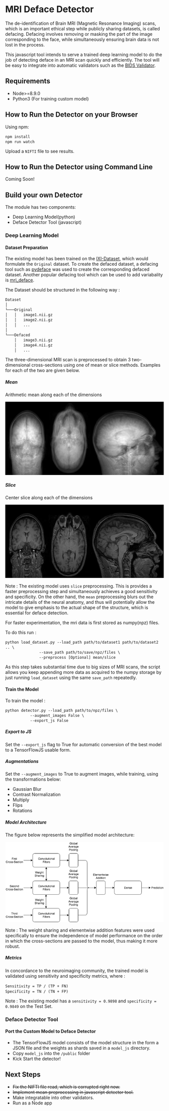 # MRI Deface Detector

The de-identification of Brain MRI (Magnetic Resonance Imaging) scans, which is an important ethical step while publicly sharing datasets, is called defacing. Defacing involves removing or masking the part of the image corresponding to the face, while simultaneously ensuring brain data is not lost in the process.

This javascript tool intends to serve a trained deep learning model to do the job of detecting deface in an MRI scan quickly and efficiently. The tool will be easy to integrate into automatic validators such as the [BIDS Validator](https://github.com/INCF/bids-validator).

## Requirements
- Node>=8.9.0
- Python3 (For training custom model)

## How to Run the Detector on your Browser

Using npm:

```
npm install
npm run watch
```

Upload a `NIFTI` file to see results.

## How to Run the Detector using Command Line

Coming Soon!

## Build your own Detector

The module has two components:

- Deep Learning Model(python)
- Deface Detector Tool (javascript)

### Deep Learning Model

#### Dataset Preparation

The existing model has been trained on the [IXI-Dataset](http://brain-development.org/ixi-dataset/), which would formulate the `Original` dataset. To create the defaced dataset, a defacing tool such as [pydeface](https://github.com/poldracklab/pydeface) was used to create the corresponding defaced dataset. Another popular defacing tool which can be used to add variabality is [mri_deface](https://surfer.nmr.mgh.harvard.edu/fswiki/mri_deface).

The Dataset should be structured in the following way : 

```
Dataset
│
└───Original
│   │	image1.nii.gz 
│   │	image2.nii.gz 
│   │	...
│
└───Defaced
    │	image3.nii.gz 
    │	image4.nii.gz
    │	...
```

The three-dimensional MRI scan is preprocessed to obtain 3 two-dimensional cross-sections using one of mean or slice methods. Examples for each of the two are given below.

##### Mean
Arithmetic mean along each of the dimensions

![mean](assets/undefaced_mean.jpg)

##### Slice
Center slice along each of the dimensions

![slice](assets/undefaced_slice.jpg)

Note : The existing model uses `slice` preprocessing. This is provides a faster preprocessing step and simultaneously achieves a good sensitivity and specificity.
On the other hand, the `mean` preprocessing blurs out the intricate details of the neural anatomy, and thus will potentially allow the model to give emphasis to the actual shape of the structure, which is essential for deface detection.

For faster experimentation, the mri data is first stored as numpy(npz) files.

To do this run :

```
python load_dataset.py --load_path path/to/dataset1 path/to/dataset2 .. \
		       --save_path path/to/save/npz/files \
		       --preprocess [Optional] mean/slice
```

As this step takes substantial time due to big sizes of MRI scans, the script allows you keep appending more data as acquired to the numpy storage by just running `load_dataset` using the same `save_path` repeatedly.

#### Train the Model

To train the model :

```
python detector.py --load_path path/to/npz/files \
		   --augment_images False \
		   --export_js False
```

##### Export to JS
Set the `--export_js` flag to True for automatic conversion of the best model to a TensorFlowJS usable form.

##### Augmentations
Set the `--augment_images` to True to augment images, while training, using the transformations below:
- Gaussian Blur
- Contrast Normalization
- Multiply
- Flips
- Rotations

##### Model Architecture
The figure below represents the simplified model architecture:

![Model Architecture](assets/model_architecture.png)

Note : The weight sharing and elementwise addition features were used specifically to ensure the independence of model performance on the order in which the cross-sections are passed to the model, thus making it more robust.

##### Metrics

In concordance to the neuroimaging community, the trained model is validated using sensitivity and specificity metrics, where :

`Sensitivity = TP / (TP + FN)`\
`Specificity = TN / (TN + FP)`

Note : The existing model has a `sensitivity = 0.9898` and `specificity = 0.9849` on the Test Set.

### Deface Detector Tool

#### Port the Custom Model to Deface Detector

- The TensorFlowJS model consists of the model structure in the form a JSON file and the weights as shards saved in a `model_js` directory.
- Copy `model_js` into the `/public` folder
- Kick Start the detector!

## Next Steps

- ~~Fix the NIFTI file read, which is corrupted right now.~~
- ~~Implement mean preprocessing in javascript detector tool.~~
- Make integratable into other validators.
- Run as a Node app
